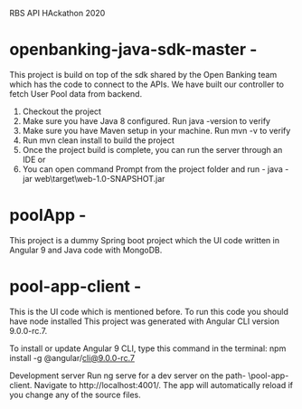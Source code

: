 RBS API HAckathon 2020

# openbanking-java-sdk-master -
This project is build on top of the sdk shared by the Open Banking team which has the code to connect to the APIs.
We have built our controller to fetch User Pool data from backend.

1. Checkout the project
2. Make sure you have Java 8 configured. Run java -version to verify
3. Make sure you have Maven setup in your machine. Run mvn -v to verify
4. Run mvn clean install to build the project
5. Once the project build is complete, you can run the server through an IDE
or
6. You can open command Prompt from the project folder and run - java -jar web\target\web-1.0-SNAPSHOT.jar

# poolApp -
This project is a dummy Spring boot project which the UI code written in Angular 9 and Java code with MongoDB.

# pool-app-client -
This is the UI code which is mentioned before. To run this code you should have node installed
This project was generated with Angular CLI version 9.0.0-rc.7.

To install or update Angular 9 CLI, type this command in the terminal:
npm install -g @angular/cli@9.0.0-rc.7

Development server
Run ng serve for a dev server on the path- \pool-app-client.
Navigate to http://localhost:4001/. The app will automatically reload if you change any of the source files.

